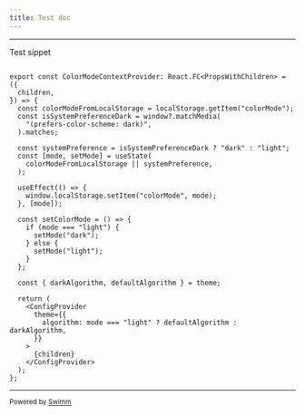 ```yaml
---
title: Test doc
---
```

<SwmSnippet path="/examples/blog-react-dnd/src/contexts/index.tsx" line="17">

---

Test sippet

```tsx

export const ColorModeContextProvider: React.FC<PropsWithChildren> = ({
  children,
}) => {
  const colorModeFromLocalStorage = localStorage.getItem("colorMode");
  const isSystemPreferenceDark = window?.matchMedia(
    "(prefers-color-scheme: dark)",
  ).matches;

  const systemPreference = isSystemPreferenceDark ? "dark" : "light";
  const [mode, setMode] = useState(
    colorModeFromLocalStorage || systemPreference,
  );

  useEffect(() => {
    window.localStorage.setItem("colorMode", mode);
  }, [mode]);

  const setColorMode = () => {
    if (mode === "light") {
      setMode("dark");
    } else {
      setMode("light");
    }
  };

  const { darkAlgorithm, defaultAlgorithm } = theme;

  return (
    <ConfigProvider
      theme={{
        algorithm: mode === "light" ? defaultAlgorithm : darkAlgorithm,
      }}
    >
      {children}
    </ConfigProvider>
  );
};

```

---

</SwmSnippet>

<SwmMeta version="3.0.0" repo-id="Z2l0aHViJTNBJTNBcmVmaW5lJTNBJTNBcmFqYW5hbmQwMg==" repo-name="refine"><sup>Powered by [Swimm](https://app.swimm.io/)</sup></SwmMeta>
